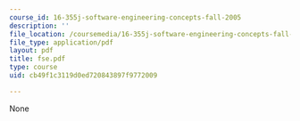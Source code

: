 ```yaml
---
course_id: 16-355j-software-engineering-concepts-fall-2005
description: ''
file_location: /coursemedia/16-355j-software-engineering-concepts-fall-2005/cb49f1c3119d0ed720843897f9772009_fse.pdf
file_type: application/pdf
layout: pdf
title: fse.pdf
type: course
uid: cb49f1c3119d0ed720843897f9772009

---
```

None